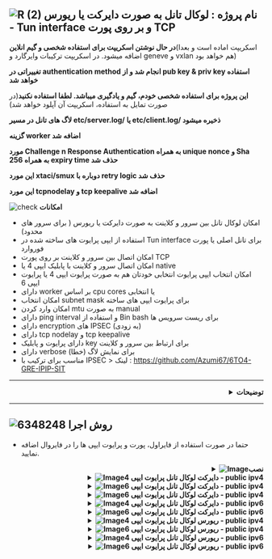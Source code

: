 ![R (2)](https://github.com/Azumi67/PrivateIP-Tunnel/assets/119934376/a064577c-9302-4f43-b3bf-3d4f84245a6f)
نام پروژه : لوکال تانل به صورت دایرکت یا ریورس - Tun interface و بر روی پورت TCP
---------------------------------------------------------------

**در حال نوشتن اسکریپت برای استفاده شخصی و گیم انلاین**(اسکریپت اماده است و بعدا اضافه میشود. در اسکریپت ترکیبات وایرگارد و geneve و vxlan هم خواهد بود)

**تغییراتی در authentication method انجام شد و از pub key & priv key استفاده خواهد شد**

**این پروژه برای استفاده شخصی خودم، گیم و یادگیری میباشد. لطفا استفاده نکنید**(در صورت تمایل به استفاده، اسکریپت آن آپلود خواهد شد)

**لاگ های تانل در مسیر etc/server.log/ یا etc/client.log/ ذخیره میشود**

**گزینه worker اضافه شد**

**مورد Challenge n Response Authentication به همراه unique nonce و Sha 256 به همراه expiry time حذف شد**

**این مورد xtaci/smux دوباره با retry logic حذف شد**

**این مورد tcpnodelay و tcp keepalive اضافه شد**



![check](https://github.com/Azumi67/PrivateIP-Tunnel/assets/119934376/13de8d36-dcfe-498b-9d99-440049c0cf14)
**امکانات**
- امکان لوکال تانل بین سرور و کلاینت به صورت دایرکت یا ریورس ( برای سرور های محدود)
- استفاده از ایپی پرایوت های ساخته شده در Tun interface برای تانل اصلی یا پورت فوروارد
- امکان اتصال بین سرور و کلاینت بر روی پورت TCP
- امکان اتصال سرور و کلاینت با پابلیک ایپی 4 یا native
- امکان انتخاب ایپی پرایوت انتخابی خودتان هم به صورت پرایوت ایپی 4 یا پرایوت ایپی 6
- دارای worker بر اساس cpu cores یا انتخابی
- امکان انتخاب subnet mask برای پرایوت ایپی های ساخته
- امکان وارد کردن mtu به صورت manual
- دارای ping interval و استفاده از Bin bash برای ریست سرویس ها
- دارای encryption های IPSEC (به زودی)
- دارای tcp nodelay و tcp keepalive
- دارای پرایوت و پابلیک key برای ارتباط بین سرور و کلاینت 
- دارای verbose برای نمایش لاگ (خطا)
- مناسب برای ترکیب با IPSEC > لینک : https://github.com/Azumi67/6TO4-GRE-IPIP-SIT
-----------------------
<div align="right">
  <details>
    <summary><strong>توضیحات</strong></summary>
  
------------------------------------ 
 <div align="right">
   
- هدف نوشتن این برنامه یادگیری و استفاده شخصی در گیم های خودم بوده است
- شما به صورت ریورس یا دایرکت، یک لوکال ایپی دریافت میکنید و سپس از آن پرایوت ایپی ها برای دایرکت تانل، پورت فوروارد یا ریورس استفاده مینمایید. 
- پس از انجام تانل‌ لوکال به صورت دایرکت یا ریورس، به طور مثال میتوانید از پورت فوروارد استفاده نمایید یا مثلا دایرکت تانل چیزل استفاده نمایید یا ریورس.
- در روش ریورس، سرور اصلی میتواند ایران باشد و کلاینت خارج و در روش دایرکت، سرور اصلی میتواند خارج باشد و کلاینت ایران. بدین صورت میتوان تانل لوکالی بر روی سرور های خارج محدود در ان سرور ایران(به صورت ریورس) هم ایجاد کرد.
- با ایپی 4 سرور و هم با ایپی 6 سرور و کلاینت میشود که وصل شد .
- پورت تنها برای ارتباط بین سرور و کلاینت میباشد و شما تنها باید از پرایوت ایپی ها برای تانل اصلی استفاده نمایید.
- اول دستورات سرور را اجرا کنید و سپس دستورات کلاینت . میتوانید هم به صورت دایرکت یا ریورس انجام دهید. یعنی سرور اصلی خارج و کلاینت ایران و یا سرور اصلی ایران و کلاینت خارج باشد
- این پروژه دارای اسکریپت و اموزش برای کسانی که مانند من مصرف شخصی دارند و گیم انلاین انجام میدهند، است.
  </details>
</div>

---------------------

  ![6348248](https://github.com/Azumi67/PrivateIP-Tunnel/assets/119934376/398f8b07-65be-472e-9821-631f7b70f783)
**روش اجرا**
-

- حتما در صورت استفاده از فایراول، پورت و پرایوت ایپی ها را در فایروال اضافه نمایید.
 <div align="right">
  <details>
    <summary><strong><img src="https://github.com/Azumi67/Rathole_reverseTunnel/assets/119934376/fcbbdc62-2de5-48aa-bbdd-e323e96a62b5" alt="Image">نصب </strong></summary>
  
<div align="left">
  
```
  apt update -y
  apt install wget -y
  apt install unzip -y
  ## amd64
  rm amd64.zip
  wget https://github.com/Azumi67/LocalTun_TCP/releases/download/v1.7/amd64.zip
  unzip amd64.zip -d /root/localTUN
  cd localTUN
  chmod +x tun-server 
  chmod +x tun-client  
 ```
 </details>
</div>
<div align="right">
  <details>
    <summary><strong><img src="https://github.com/Azumi67/Rathole_reverseTunnel/assets/119934376/fcbbdc62-2de5-48aa-bbdd-e323e96a62b5" alt="Image">دایرکت لوکال تانل پرایوت ایپی 4 - public ipv4 </strong></summary>

  - کامند های سرور (خارج)
  
 <div align="left">
   
```
./tun-server -server-port 800 -pub-key=/root/keys/public_key.pem -server-private 30.0.0.1 -client-private 30.0.0.2 -subnet 24 -device tun2 -mtu 1380 -tcpnodelay -keepalive 1m -worker default
   
```
<div align="right">
  
- کامند های کلاینت (ایران)

 <div align="left">
   
```
./tun-client -server-addr KHAREJ_IPV4 -server-port 800 -priv-key=/root/private_key.pem -client-private 30.0.0.2 -server-private 30.0.0.1 -subnet 24 -device tun2 -mtu 1280 -tcpnodelay -keepalive 1m -worker default
```
 <div align="right">
   
- نحوه ساختن سرویس
 <div align="left">
   
```
nano /etc/systemd/system/azumilocal.service
## put this config inside [ This is a sample]##

[Unit]
Description=Azumi local Service
After=network.target

[Service]
Type=simple
Restart=always    
LimitNOFILE=1048576
ExecStart=/root/localTUN/tun-server -server-port 800 -pub-key=/root/keys/public_key.pem -server-private 30.0.0.1 -client-private 30.0.0.2 -subnet 24 -device tun2 -mtu 1480 -tcpnodelay -keepalive 1m -worker default
[Install]
WantedBy=multi-user.target
##### do not copy this ###
chmod u+x /etc/systemd/system/azumilocal.service
systemctl enable /etc/systemd/system/azumilocal.service
systemctl start azumilocal.service
 ```
<div align="right">
   
- نحوه ساختن سرویس ریست
 <div align="left">
   
```
nano /root/reset.sh
# copy this inside #
#!/bin/bash

while true; do
    ping -c 2 30.0.0.1 >/dev/null 2>&1 ##30.0.0.1 is your remote private ip address
    if [ $? -ne 0 ]; then
        systemctl restart azumilocal ## this is localtun service
        systemctl restart strong-azumi1 ## this is for ipsec
    fi
    sleep 5  #time for ping interval check
done

## do not copy this##

nano /etc/systemd/system/azumireset.service
## put this config inside [ This is a sample]##

[Unit]
Description=Azumi local Service reset
After=network.target

[Service]
Type=simple
Restart=always    
LimitNOFILE=1048576
ExecStart=/root/reset.sh
[Install]
WantedBy=multi-user.target

##### do not copy this ###
chmod u+x /etc/systemd/system/azumireset.service
systemctl enable /etc/systemd/system/azumireset.service
systemctl start azumireset.service
systemctl status azumireset.service
```
 </details>
</div>
<div align="right">
  <details>
    <summary><strong><img src="https://github.com/Azumi67/Rathole_reverseTunnel/assets/119934376/fcbbdc62-2de5-48aa-bbdd-e323e96a62b5" alt="Image">دایرکت لوکال تانل پرایوت ایپی 6 - public ipv4 </strong></summary>
```
  - کامند های سرور (خارج)
 <div align="left">
   
```
./tun-server -server-port 800 -pub-key=/root/keys/public_key.pem -server-private 2001:db8::1 -client-private 2001:db8::2 -subnet 64 -device tun2 -mtu 1380 -tcpnodelay -keepalive 1m -worker default

```
<div align="right">
  
- کامند های کلاینت (ایران)
 <div align="left">
   
```
./tun-client -server-addr KHAREJ_IPV4 -server-port 800 -priv-key=/root/private_key.pem -client-private 2001:db8::2 -server-private 2001:db8::1 -subnet 64 -device tun2 -mtu 1280 -tcpnodelay -keepalive 1m -worker default
```
<div align="right">
  
- نحوه ساختن سرویس
 <div align="left">
   
```
nano /etc/systemd/system/azumilocal.service
## put this config inside [ This is a sample]##

[Unit]
Description=Azumi local Service
After=network.target

[Service]
Type=simple
Restart=always    
LimitNOFILE=1048576
ExecStart=/root/localTUN/tun-client -server-addr KHAREJ_IPV4 -server-port 800 -priv-key=/root/private_key.pem -client-private 2001:db8::2 -server-private 2001:db8::1 -subnet 64 -device tun2 -mtu 1280 -tcpnodelay -keepalive 1m -worker default
   

[Install]
WantedBy=multi-user.target
##### do not copy this ###

chmod u+x /etc/systemd/system/azumilocal.service
systemctl enable /etc/systemd/system/azumilocal.service
systemctl start azumilocal.service
 ```
<div align="right">
   
- نحوه ساختن سرویس ریست
 <div align="left">
   
```
nano /root/reset.sh
# copy this inside #
#!/bin/bash
while true; do
    ping -c 2 2001:db8::1 >/dev/null 2>&1 ##2001:db8::1 is your remote private ip address
    if [ $? -ne 0 ]; then
        systemctl restart azumilocal ## this is localtun service
        systemctl restart strong-azumi1 ## this is for ipsec
    fi
    sleep 5  #time for ping interval check
done
## do not copy this##

nano /etc/systemd/system/azumireset.service
## put this config inside [ This is a sample]##

[Unit]
Description=Azumi local Service reset
After=network.target

[Service]
Type=simple
Restart=always    
LimitNOFILE=1048576
ExecStart=/root/reset.sh
[Install]
WantedBy=multi-user.target

##### do not copy this ###
chmod u+x /etc/systemd/system/azumireset.service
systemctl enable /etc/systemd/system/azumireset.service
systemctl start azumireset.service
systemctl status azumireset.service
```
 </details>
</div>
<div align="right">
  <details>
    <summary><strong><img src="https://github.com/Azumi67/Rathole_reverseTunnel/assets/119934376/fcbbdc62-2de5-48aa-bbdd-e323e96a62b5" alt="Image">دایرکت لوکال تانل پرایوت ایپی 6 - public ipv4 </strong></summary>
```
 </details>
</div>
<div align="right">
  <details>
    <summary><strong><img src="https://github.com/Azumi67/Rathole_reverseTunnel/assets/119934376/fcbbdc62-2de5-48aa-bbdd-e323e96a62b5" alt="Image">دایرکت لوکال تانل پرایوت ایپی 4 - public ipv6 </strong></summary>

  - کامند های سرور (خارج)
 <div align="left">
   
```
./tun-server_amd64 -server-port 800 -pub-key=/root/keys/public_key.pem -server-private 30.0.0.1 -client-private 30.0.0.2 -subnet 24 -device tun2 -mtu 1480 -tcpnodelay -keepalive 1m -worker default
```
<div align="right">
  
- کامند های کلاینت (ایران)
 <div align="left">
   
```
./tun-client -server-addr KHAREJ_IPV6 -server-port 800 -priv-key=/root/private_key.pem -client-private 30.0.0.2 -server-private 30.0.0.1 -subnet 24 -device tun2 -mtu 1280 -tcpnodelay -keepalive 1m -worker default
```
<div align="right">
  
- نحوه ساختن سرویس
 <div align="left">
   
```
nano /etc/systemd/system/azumilocal.service
## put this config inside [ This is a sample]##

[Unit]
Description=Azumi local Service
After=network.target

[Service]
Type=simple
Restart=always    
LimitNOFILE=1048576
ExecStart=/root/localTUN/tun-client -server-addr KHAREJ_IPV6 -server-port 800 -priv-key=/root/private_key.pem -client-private 30.0.0.2 -server-private 30.0.0.1 -subnet 24 -device tun2 -mtu 1380 -tcpnodelay -keepalive 1m -worker default
   

[Install]
WantedBy=multi-user.target
##### do not copy this ###
chmod u+x /etc/systemd/system/azumilocal.service
systemctl enable /etc/systemd/system/azumilocal.service
systemctl start azumilocal.service
 ```
<div align="right">
   
- نحوه ساختن سرویس ریست
 <div align="left">
   
```
nano /root/reset.sh
# copy this inside #
#!/bin/bash
while true; do
    ping -c 2 30.0.0.1 >/dev/null 2>&1 ##30.0.0.1 is your remote private ip address
    if [ $? -ne 0 ]; then
        systemctl restart azumilocal ## this is localtun service
        systemctl restart strong-azumi1 ## this is for ipsec
    fi
    sleep 5  #time for ping interval check
done

## do not copy this##

nano /etc/systemd/system/azumireset.service
## put this config inside [ This is a sample]##

[Unit]
Description=Azumi local Service reset
After=network.target

[Service]
Type=simple
Restart=always    
LimitNOFILE=1048576
ExecStart=/root/reset.sh
[Install]
WantedBy=multi-user.target

##### do not copy this ###
chmod u+x /etc/systemd/system/azumireset.service
systemctl enable /etc/systemd/system/azumireset.service
systemctl start azumireset.service
systemctl status azumireset.service
```
 </details>
</div>
<div align="right">
  <details>
    <summary><strong><img src="https://github.com/Azumi67/Rathole_reverseTunnel/assets/119934376/fcbbdc62-2de5-48aa-bbdd-e323e96a62b5" alt="Image">دایرکت لوکال تانل پرایوت ایپی 6 - public ipv6 </strong></summary>

  - کامند های سرور (خارج)
 <div align="left">
   
```
./tun-server -server-port 800 -pub-key=/root/keys/public_key.pem -server-private 2001:db8::1 -client-private 2001:db8::2 -subnet 64 -device tun2 -mtu 1380 -tcpnodelay -keepalive 1m -worker default
```
<div align="right">
  
- کامند های کلاینت (ایران)
 <div align="left">
   
```
./tun-client -server-addr [KHAREJ_IPV6] -server-port 800 -priv-key=/root/private_key.pem -client-private 2001:db8::2 -server-private 2001:db8::1 -subnet 64 -device tun2 -mtu 1380 -tcpnodelay -keepalive 1m -worker default
```
 <div align="right">
   
- نحوه ساختن سرویس
 <div align="left">
   
```
nano /etc/systemd/system/azumilocal.service
## put this config inside [ This is a sample]##

[Unit]
Description=Azumi local Service
After=network.target

[Service]
Type=simple
Restart=always    
LimitNOFILE=1048576
ExecStart=/root/localTUN/tun-client -server-addr [KHAREJ_IPV6] -server-port 800 -priv-key=/root/private_key.pem -client-private 2001:db8::2 -server-private 2001:db8::1 -subnet 64 -device tun2 -mtu 1280 -tcpnodelay -keepalive 1m -worker default
   

[Install]
WantedBy=multi-user.target
##### do not copy this ###
chmod u+x /etc/systemd/system/azumilocal.service
systemctl enable /etc/systemd/system/azumilocal.service
systemctl start azumilocal.service
 ```
<div align="right">
   
- نحوه ساختن سرویس ریست
 <div align="left">
   
```
nano /root/reset.sh
# copy this inside #
#!/bin/bash

while true; do
    ping -c 2 2001:db8::1 >/dev/null 2>&1 ##2001:db8::1 is your remote private ip address
    if [ $? -ne 0 ]; then
        systemctl restart azumilocal ## this is localtun service
        systemctl restart strong-azumi1 ## this is for ipsec
    fi
    sleep 5  #time for ping interval check
done
## do not copy this##

nano /etc/systemd/system/azumireset.service
## put this config inside [ This is a sample]##

[Unit]
Description=Azumi local Service reset
After=network.target

[Service]
Type=simple
Restart=always    
LimitNOFILE=1048576
ExecStart=/root/reset.sh
[Install]
WantedBy=multi-user.target

##### do not copy this ###
chmod u+x /etc/systemd/system/azumireset.service
systemctl enable /etc/systemd/system/azumireset.service
systemctl start azumireset.service
systemctl status azumireset.service
```
 </details>
</div>
<div align="right">
  <details>
    <summary><strong><img src="https://github.com/Azumi67/Rathole_reverseTunnel/assets/119934376/fcbbdc62-2de5-48aa-bbdd-e323e96a62b5" alt="Image">ریورس لوکال تانل پرایوت ایپی 4 - public ipv4 </strong></summary>

  - کامند های سرور ( ایران)

 <div align="left">
   
```
./tun-server -server-port 800 -pub-key=/root/keys/public_key.pem -server-private 30.0.0.1 -client-private 30.0.0.2 -subnet 24 -device tun2 -mtu 1380 -tcpnodelay -keepalive 1m -worker default
```
<div align="right">
  
- کامند های کلاینت (خارج)
 <div align="left">
   
```
./tun-client -server-addr IRAN_IPV4 -server-port 800 -priv-key=/root/private_key.pem -client-private 30.0.0.2 -server-private 30.0.0.1 -subnet 24 -device tun2 -mtu 1280 -tcpnodelay -keepalive 1m -worker default
```
<div align="right">
  
- نحوه ساختن سرویس
 <div align="left">
   
```
nano /etc/systemd/system/azumilocal.service
## put this config inside [ This is a sample]##

[Unit]
Description=Azumi local Service
After=network.target

[Service]
Type=simple
Restart=always    
LimitNOFILE=1048576
ExecStart=/root/localTUN/tun-server -server-port 800 -pub-key=/root/keys/public_key.pem -server-private 30.0.0.1 -client-private 30.0.0.2 -subnet 24 -device tun2 -mtu 1380 -tcpnodelay -keepalive 1m -worker default
   

[Install]
WantedBy=multi-user.target
##### do not copy this ###
chmod u+x /etc/systemd/system/azumilocal.service
systemctl enable /etc/systemd/system/azumilocal.service
systemctl start azumilocal.service
 ```
<div align="right">
   
- نحوه ساختن سرویس ریست
 <div align="left">
   
```
nano /root/reset.sh
# copy this inside #
#!/bin/bash

while true; do
    ping -c 2 30.0.0.2 >/dev/null 2>&1 ##30.0.0.2 is your remote private ip address
    if [ $? -ne 0 ]; then
        systemctl restart azumilocal ## this is localtun service
        systemctl restart strong-azumi1 ## this is for ipsec
    fi
    sleep 5  #time for ping interval check
done
## do not copy this##

nano /etc/systemd/system/azumireset.service
## put this config inside [ This is a sample]##

[Unit]
Description=Azumi local Service reset
After=network.target

[Service]
Type=simple
Restart=always    
LimitNOFILE=1048576
ExecStart=/root/reset.sh
[Install]
WantedBy=multi-user.target

##### do not copy this ###
chmod u+x /etc/systemd/system/azumireset.service
systemctl enable /etc/systemd/system/azumireset.service
systemctl start azumireset.service
systemctl status azumireset.service
```
 </details>
</div>
<div align="right">
  <details>
    <summary><strong><img src="https://github.com/Azumi67/Rathole_reverseTunnel/assets/119934376/fcbbdc62-2de5-48aa-bbdd-e323e96a62b5" alt="Image">ریورس لوکال تانل پرایوت ایپی 6 - public ipv4 </strong></summary>

  - کامند های سرور (ایران)
 <div align="left">
   
```
./tun-server -server-port 800 -pub-key=/root/keys/public_key.pem -server-private 2001:db8::1 -client-private 2001:db8::2 -subnet 64 -device tun2 -mtu 1380 -tcpnodelay -keepalive 1m -worker default
```
<div align="right">
  
- کامند های کلاینت (خارج)
 <div align="left">
   
```
./tun-client -server-addr IRAN_IPV4 -server-port 800 -priv-key=/root/private_key.pem -client-private 2001:db8::2 -server-private 2001:db8::1 -subnet 64 -device tun2 -mtu 1280 -tcpnodelay -keepalive 1m -worker default
```
<div align="right">
  
- نحوه ساختن سرویس
 <div align="left">
   
```
nano /etc/systemd/system/azumilocal.service
## put this config inside [ This is a sample]##

[Unit]
Description=Azumi local Service
After=network.target

[Service]
Type=simple
Restart=always    
LimitNOFILE=1048576
ExecStart=/root/localTUN/tun-client -server-addr IRAN_IPV4 -server-port 800 -priv-key=/root/private_key.pem -client-private 2001:db8::2 -server-private 2001:db8::1 -subnet 64 -device tun2 -mtu 1280 -tcpnodelay -keepalive 1m -worker default
   

[Install]
WantedBy=multi-user.target
##### do not copy this ###
chmod u+x /etc/systemd/system/azumilocal.service
systemctl enable /etc/systemd/system/azumilocal.service
systemctl start azumilocal.service
 ```
<div align="right">
   
- نحوه ساختن سرویس ریست
 <div align="left">
   
```
nano /root/reset.sh
# copy this inside #
#!/bin/bash

while true; do
    ping -c 2 2001:db8::1 >/dev/null 2>&1 ##2001:db8::1 is your remote private ip address
    if [ $? -ne 0 ]; then
        systemctl restart azumilocal ## this is localtun service
        systemctl restart strong-azumi1 ## this is for ipsec
    fi
    sleep 5  #time for ping interval check
done

## do not copy this##

nano /etc/systemd/system/azumireset.service
## put this config inside [ This is a sample]##

[Unit]
Description=Azumi local Service reset
After=network.target

[Service]
Type=simple
Restart=always    
LimitNOFILE=1048576
ExecStart=/root/reset.sh
[Install]
WantedBy=multi-user.target

##### do not copy this ###
chmod u+x /etc/systemd/system/azumireset.service
systemctl enable /etc/systemd/system/azumireset.service
systemctl start azumireset.service
systemctl status azumireset.service
```
 </details>
</div>
<div align="right">
  <details>
    <summary><strong><img src="https://github.com/Azumi67/Rathole_reverseTunnel/assets/119934376/fcbbdc62-2de5-48aa-bbdd-e323e96a62b5" alt="Image">ریورس لوکال تانل پرایوت ایپی 4 - public ipv6 </strong></summary>

  - کامند های سرور (ایران)
 <div align="left">
   
```
./tun-server -server-port 800 -pub-key=/root/keys/public_key.pem -server-private 30.0.0.1 -client-private 30.0.0.2 -pub-key=/root/keys/public_key.pem -subnet 24 -device tun2 -mtu 1380 -tcpnodelay -keepalive 1m -worker default
```
<div align="right">
  
- کامند های کلاینت (خارج)
 <div align="left">
   
```
./tun-client -server-addr [IRAN_IPV6] -server-port 800 -priv-key=/root/private_key.pem -client-private 30.0.0.2 -server-private 30.0.0.1 -subnet 24 -device tun2 -mtu 1280 -tcpnodelay -keepalive 1m -worker default
```
<div align="right">
  
- نحوه ساختن سرویس
 <div align="left">
   
```
nano /etc/systemd/system/azumilocal.service
## put this config inside [ This is a sample]##

[Unit]
Description=Azumi local Service
After=network.target

[Service]
Type=simple
Restart=always    
LimitNOFILE=1048576
ExecStart=/root/localTUN/tun-client -server-addr [IRAN_IPV6] -server-port 800 -priv-key=/root/private_key.pem -client-private 30.0.0.2 -server-private 30.0.0.1 -subnet 24 -device tun2 -mtu 1280 -tcpnodelay -keepalive 1m -worker default
   

[Install]
WantedBy=multi-user.target
##### do not copy this ###
chmod u+x /etc/systemd/system/azumilocal.service
systemctl enable /etc/systemd/system/azumilocal.service
systemctl start azumilocal.service
 ```
<div align="right">
   
- نحوه ساختن سرویس ریست
 <div align="left">
   
```
nano /root/reset.sh
# copy this inside #
#!/bin/bash

while true; do
    ping -c 2 30.0.0.1 >/dev/null 2>&1 ##30.0.0.1 is your remote private ip address
    if [ $? -ne 0 ]; then
        systemctl restart azumilocal ## this is localtun service
        systemctl restart strong-azumi1 ## this is for ipsec
    fi
    sleep 5  #time for ping interval check
done

## do not copy this##

nano /etc/systemd/system/azumireset.service
## put this config inside [ This is a sample]##

[Unit]
Description=Azumi local Service reset
After=network.target

[Service]
Type=simple
Restart=always    
LimitNOFILE=1048576
ExecStart=/root/reset.sh
[Install]
WantedBy=multi-user.target

##### do not copy this ###
chmod u+x /etc/systemd/system/azumireset.service
systemctl enable /etc/systemd/system/azumireset.service
systemctl start azumireset.service
systemctl status azumireset.service
```
 </details>
</div>
<div align="right">
  <details>
    <summary><strong><img src="https://github.com/Azumi67/Rathole_reverseTunnel/assets/119934376/fcbbdc62-2de5-48aa-bbdd-e323e96a62b5" alt="Image">ریورس لوکال تانل پرایوت ایپی 6 - public ipv6 </strong></summary>

  - کامند های سرور (ایران)
  - برای verbose لاگ از کامند -v استفاده نمایید 
 <div align="left">
   
```
./tun-server -server-port 800 -pub-key=/root/keys/public_key.pem -server-private 2001:db8::1 -client-private 2001:db8::2 -subnet 64 -device tun2 -mtu 1480 -tcpnodelay -keepalive 1m -worker default
```
<div align="right">
  
- کامند های کلاینت (خارج)
 <div align="left">
   
```
./tun-client -server-addr [IRAN_IPV6] -server-port 800 -priv-key=/root/private_key.pem -client-private 2001:db8::2 -server-private 2001:db8::1 -subnet 64 -device tun2 -mtu 1280 -tcpnodelay -keepalive 1m -worker default
```
<div align="right">
  
- نحوه ساختن سرویس
 <div align="left">
   
```
nano /etc/systemd/system/azumilocal.service
## put this config inside [ This is a sample]##

[Unit]
Description=Azumi local Service
After=network.target

[Service]
Type=simple
Restart=always    
LimitNOFILE=1048576
ExecStart=/root/localTUN/tun-client -server-addr [IRAN_IPV6] -server-port 800 -priv-key=/root/private_key.pem -client-private 2001:db8::2 -server-private 2001:db8::1 -subnet 64 -device tun2 -mtu 1280 -tcpnodelay -keepalive 1m -worker default
   

[Install]
WantedBy=multi-user.target
##### do not copy this ###
chmod u+x /etc/systemd/system/azumilocal.service
systemctl enable /etc/systemd/system/azumilocal.service
systemctl start azumilocal.service
 ```
<div align="right">
   
- نحوه ساختن سرویس ریست
 <div align="left">
   
```
nano /root/reset.sh
# copy this inside #
#!/bin/bash

while true; do
    ping -c 2 2001:db8::1 >/dev/null 2>&1 ##2001:db8::1 is your remote private ip address
    if [ $? -ne 0 ]; then
        systemctl restart azumilocal ## this is localtun service
        systemctl restart strong-azumi1 ## this is for ipsec
    fi
    sleep 5  #time for ping interval check
done
## do not copy this##

nano /etc/systemd/system/azumireset.service
## put this config inside [ This is a sample]##

[Unit]
Description=Azumi local Service reset
After=network.target

[Service]
Type=simple
Restart=always    
LimitNOFILE=1048576
ExecStart=/root/reset.sh
[Install]
WantedBy=multi-user.target

##### do not copy this ###
chmod u+x /etc/systemd/system/azumireset.service
systemctl enable /etc/systemd/system/azumireset.service
systemctl start azumireset.service
systemctl status azumireset.service
```
 </details>
</div>



